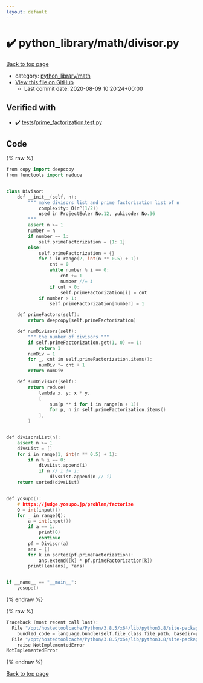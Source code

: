 ```yaml
---
layout: default
---
```


<!-- mathjax config similar to math.stackexchange -->
<script type="text/javascript" async
  src="https://cdnjs.cloudflare.com/ajax/libs/mathjax/2.7.5/MathJax.js?config=TeX-MML-AM_CHTML">
</script>
<script type="text/x-mathjax-config">
  MathJax.Hub.Config({
    TeX: { equationNumbers: { autoNumber: "AMS" }},
    tex2jax: {
      inlineMath: [ ['$','$'] ],
      processEscapes: true
    },
    "HTML-CSS": { matchFontHeight: false },
    displayAlign: "left",
    displayIndent: "2em"
  });
</script>

<script type="text/javascript" src="https://cdnjs.cloudflare.com/ajax/libs/jquery/3.4.1/jquery.min.js"></script>
<script src="https://cdn.jsdelivr.net/npm/jquery-balloon-js@1.1.2/jquery.balloon.min.js" integrity="sha256-ZEYs9VrgAeNuPvs15E39OsyOJaIkXEEt10fzxJ20+2I=" crossorigin="anonymous"></script>
<script type="text/javascript" src="../../../assets/js/copy-button.js"></script>
<link rel="stylesheet" href="../../../assets/css/copy-button.css" />


# :heavy_check_mark: python_library/math/divisor.py

<a href="../../../index.html">Back to top page</a>

* category: <a href="../../../index.html#fcc812ea527936762e2a2536e11e6960">python_library/math</a>
* <a href="{{ site.github.repository_url }}/blob/master/python_library/math/divisor.py">View this file on GitHub</a>
    - Last commit date: 2020-08-09 10:20:24+00:00




## Verified with

* :heavy_check_mark: <a href="../../../verify/tests/prime_factorization.test.py.html">tests/prime_factorization.test.py</a>


## Code

<a id="unbundled"></a>
{% raw %}
```cpp
from copy import deepcopy
from functools import reduce


class Divisor:
    def __init__(self, n):
        """ make divisors list and prime factorization list of n
            complexity: O(n^(1/2))
            used in ProjectEuler No.12, yukicoder No.36
        """
        assert n >= 1
        number = n
        if number == 1:
            self.primeFactorization = {1: 1}
        else:
            self.primeFactorization = {}
            for i in range(2, int(n ** 0.5) + 1):
                cnt = 0
                while number % i == 0:
                    cnt += 1
                    number //= i
                if cnt > 0:
                    self.primeFactorization[i] = cnt
            if number > 1:
                self.primeFactorization[number] = 1

    def primeFactors(self):
        return deepcopy(self.primeFactorization)

    def numDivisors(self):
        """ the number of divisors """
        if self.primeFactorization.get(1, 0) == 1:
            return 1
        numDiv = 1
        for _, cnt in self.primeFactorization.items():
            numDiv *= cnt + 1
        return numDiv

    def sumDivisors(self):
        return reduce(
            lambda x, y: x * y,
            [
                sum(p ** i for i in range(n + 1))
                for p, n in self.primeFactorization.items()
            ],
        )


def divisorsList(n):
    assert n >= 1
    divsList = []
    for i in range(1, int(n ** 0.5) + 1):
        if n % i == 0:
            divsList.append(i)
            if n // i != i:
                divsList.append(n // i)
    return sorted(divsList)


def yosupo():
    # https://judge.yosupo.jp/problem/factorize
    Q = int(input())
    for _ in range(Q):
        a = int(input())
        if a == 1:
            print(0)
            continue
        pf = Divisor(a)
        ans = []
        for k in sorted(pf.primeFactorization):
            ans.extend([k] * pf.primeFactorization[k])
        print(len(ans), *ans)


if __name__ == "__main__":
    yosupo()

```
{% endraw %}

<a id="bundled"></a>
{% raw %}
```cpp
Traceback (most recent call last):
  File "/opt/hostedtoolcache/Python/3.8.5/x64/lib/python3.8/site-packages/onlinejudge_verify/docs.py", line 349, in write_contents
    bundled_code = language.bundle(self.file_class.file_path, basedir=pathlib.Path.cwd())
  File "/opt/hostedtoolcache/Python/3.8.5/x64/lib/python3.8/site-packages/onlinejudge_verify/languages/python.py", line 61, in bundle
    raise NotImplementedError
NotImplementedError

```
{% endraw %}

<a href="../../../index.html">Back to top page</a>

